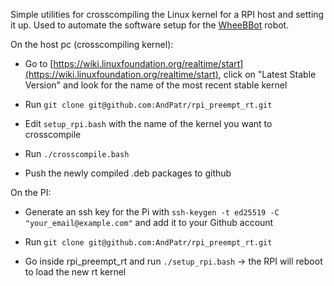 
Simple utilities for crosscompiling the Linux kernel for a RPI host and setting it up.
Used to automate the software setup for the [WheeBBot](https://github.com/AndPatr/wheebbot_packages) robot.

On the host pc (crosscompiling kernel):

- Go to [https://wiki.linuxfoundation.org/realtime/start](https://wiki.linuxfoundation.org/realtime/start), click on "Latest Stable Version" and look for the name of the most recent stable kernel

- Run `git clone git@github.com:AndPatr/rpi_preempt_rt.git` 

- Edit `setup_rpi.bash` with the name of the kernel you want to crosscompile 

- Run `./crosscompile.bash`

- Push the newly compiled .deb packages to github 

On the PI:

- Generate an ssh key for the Pi with `ssh-keygen -t ed25519 -C "your_email@example.com"` and add it to your Github account

- Run `git clone git@github.com:AndPatr/rpi_preempt_rt.git` 
								
- Go inside rpi_preempt_rt and run `./setup_rpi.bash` &rarr; the RPI will reboot to load the new rt kernel